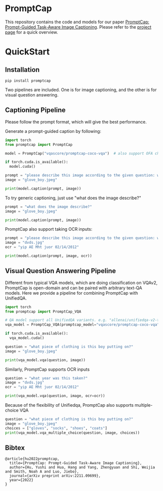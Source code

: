 # PromptCap
This repository contains the code and models for our paper [PromptCap: Prompt-Guided Task-Aware Image Captioning](https://arxiv.org/abs/2211.09699). Please refer to the [project page](https://yushi-hu.github.io/promptcap_demo/) for a quick overview.


# QuickStart

## Installation
```
pip install promptcap
```

Two pipelines are included. One is for image captioning, and the other is for visual question answering.

## Captioning Pipeline

Please follow the prompt format, which will give the best performance.

Generate a prompt-guided caption by following:
```python
import torch
from promptcap import PromptCap

model = PromptCap("vqascore/promptcap-coco-vqa")  # also support OFA checkpoints. e.g. "OFA-Sys/ofa-large"

if torch.cuda.is_available():
  model.cuda()

prompt = "please describe this image according to the given question: what piece of clothing is this boy putting on?"
image = "glove_boy.jpeg"

print(model.caption(prompt, image))
```

To try generic captioning, just use "what does the image describe?"

```python
prompt = "what does the image describe?"
image = "glove_boy.jpeg"

print(model.caption(prompt, image))
```



PromptCap also support taking OCR inputs:

```python
prompt = "please describe this image according to the given question: what year was this taken?"
image = "dvds.jpg"
ocr = "yip AE Mht juor 02/14/2012"

print(model.caption(prompt, image, ocr))
```



## Visual Question Answering Pipeline

Different from typical VQA models, which are doing classification on VQAv2, PromptCap is open-domain and can be paired with arbitrary text-QA models.
Here we provide a pipeline for combining PromptCap with UnifiedQA.

```python
import torch
from promptcap import PromptCap_VQA

# QA model support all UnifiedQA variants. e.g. "allenai/unifiedqa-v2-t5-large-1251000"
vqa_model = PromptCap_VQA(promptcap_model="vqascore/promptcap-coco-vqa", qa_model="allenai/unifiedqa-t5-base")

if torch.cuda.is_available():
  vqa_model.cuda()

question = "what piece of clothing is this boy putting on?"
image = "glove_boy.jpeg"

print(vqa_model.vqa(question, image))
```

Similarly, PromptCap supports OCR inputs

```python
question = "what year was this taken?"
image = "dvds.jpg"
ocr = "yip AE Mht juor 02/14/2012"

print(vqa_model.vqa(question, image, ocr=ocr))
```

Because of the flexibility of Unifiedqa, PromptCap also supports multiple-choice VQA

```python
question = "what piece of clothing is this boy putting on?"
image = "glove_boy.jpeg"
choices = ["gloves", "socks", "shoes", "coats"]
print(vqa_model.vqa_multiple_choice(question, image, choices))
```

## Bibtex
```
@article{hu2022promptcap,
  title={PromptCap: Prompt-Guided Task-Aware Image Captioning},
  author={Hu, Yushi and Hua, Hang and Yang, Zhengyuan and Shi, Weijia and Smith, Noah A and Luo, Jiebo},
  journal={arXiv preprint arXiv:2211.09699},
  year={2022}
}
```
